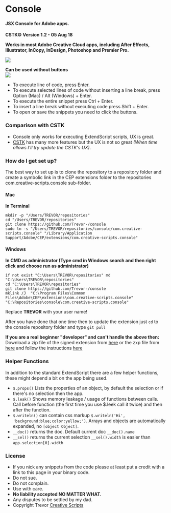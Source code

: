 # Console #
#### JSX Console for Adobe apps. ####
__CSTK© Version 1.2 - 05 Aug 18__

__Works in most Adobe Creative Cloud apps, including After Effects, Illustrator, InCopy, InDesign, Photoshop and Premier Pro.__

![][console]

__Can be used without buttons__<br>
![][consoleSmall]


* To execute line of code, press Enter.
* To execute selected lines of code without inserting a line break, press Option (Mac) / Alt (Windows) + Enter.
* To execute the entire snippet press Ctrl + Enter.
* To insert a line break without executing code press Shift + Enter.
* To open or save the snippets you need to click the buttons.

### Comparison with CSTK ###

* Console only works for executing ExtendScript scripts, UX is great.
* [CSTK](https://github.com/Trevor-/CSTK) has many more features but the UX is not so great _(When time allows I'll try update the CSTK's UX)_.

### How do I get set up? ###

The best way to set up is to clone the repository to a repository folder and create a symbolic link in the CEP extensions folder to the repositories com.creative-scripts.console sub-folder.

#### Mac ####
**In Terminal**
```Shell
mkdir -p "/Users/TREVOR/repositories"
cd "/Users/TREVOR/repositories"
git clone https://github.com/Trevor-/console
sudo ln -s "/Users/TREVOR/repositories/console/com.creative-scripts.console" "/Library/Application Support/Adobe/CEP/extensions/com.creative-scripts.console"
```

#### Windows ####
**In CMD as administrator (Type cmd in Windows search and then right click and choose run as administrator)**
```
if not exist "C:\Users\TREVOR\repositories" md "C:\Users\TREVOR\repositories"
cd "C:\Users\TREVOR\repositories"
git clone https://github.com/Trevor-/console
mklink /J  "C:\Program Files\Common Files\Adobe\CEP\extensions\com.creative-scripts.console"  "C:\Repositories\console\com.creative-scripts.console"
```

Replace **TREVOR** with your user name!

After you have done that one time then to update the extension just `cd` to the console repository folder and type `git pull`

**If you are a real beginner "developer" and can't handle the above then:**
Download a zip file of the signed extension from [here](https://github.com/Trevor-/console/raw/master/com.creative-scripts.console.zip) or the zxp file from [here](https://github.com/Trevor-/console/raw/master/com.creative-scripts.console.zxp) and follow the instructions [here](http://creative-scripts.com/where-to-plonk-my-extensions/)

### Helper Functions ###

In addition to the standard ExtendScript there are a few helper functions, these might depend a bit on the app being used.
* `$.props()` Lists the properties of an object, by default the selection or if there's no selection then the app.
* `$.leak()` Shows memory leakage / usage of functions between calls. Call before function (the first time you use $.leek call it twice) and then after the function.
* `$.writeln()` can contain css markup `$.writeln('Hi', 'background:blue;color:yellow;')`. Arrays and objects are automatically expanded, no `[object Object]`.
* `__doc()` returns the doc. Default current doc `__doc().name`
* `__sel()` returns the current selection `__sel().width` is easier than `app.selection[0].width`

### License ###

* If you nick any snippets from the code please at least put a credit with a link to this page in your binary code.
* Do not sue.
* Do not complain.
* Use with care.
* **No liability accepted NO MATTER WHAT.**
* Any disputes to be settled by my dad.
* Copyright Trevor [Creative Scripts](https://creative-scripts.com)


[console]: ./Images/console_buttons.png
[consoleSmall]: ./Images/console_no_buttons.png